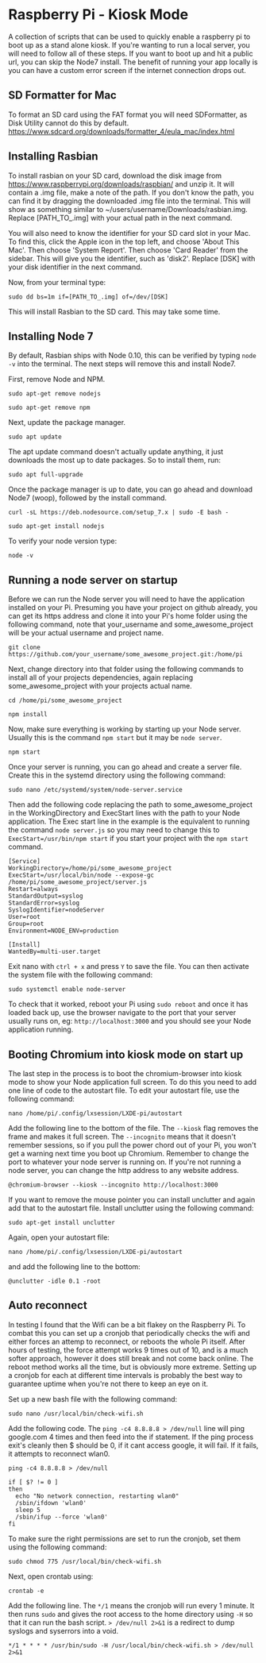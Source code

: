 # Raspberry Pi - Kiosk Mode

A collection of scripts that can be used to quickly enable a raspberry pi to boot up as a stand alone kiosk. If you're wanting to run a local server, you will need to follow all of these steps. If you want to boot up and hit a public url, you can skip the Node7 install. The benefit of running your app locally is you can have a custom error screen if the internet connection drops out.

## SD Formatter for Mac
To format an SD card using the FAT format you will need SDFormatter, as Disk Utility cannot do this by default.
https://www.sdcard.org/downloads/formatter_4/eula_mac/index.html

## Installing Rasbian
To install rasbian on your SD card, download the disk image from https://www.raspberrypi.org/downloads/raspbian/ and unzip it. It will contain a .img file, make a note of the path. If you don't know the path, you can find it by dragging the downloaded .img file into the terminal. This will show as something similar to ~/users/username/Downloads/rasbian.img. Replace [PATH_TO_.img] with your actual path in the next command.

You will also need to know the identifier for your SD card slot in your Mac. To find this, click the Apple icon in the top left, and choose 'About This Mac'. Then choose 'System Report'. Then choose 'Card Reader' from the sidebar. This will give you the identifier, such as 'disk2'. Replace [DSK] with your disk identifier in the next command.

Now, from your terminal type:
```
sudo dd bs=1m if=[PATH_TO_.img] of=/dev/[DSK]
```

This will install Rasbian to the SD card. This may take some time.

## Installing Node 7

By default, Rasbian ships with Node 0.10, this can be verified by typing `node -v` into the terminal. The next steps will remove this and install Node7.

First, remove Node and NPM.
```
sudo apt-get remove nodejs
```
```
sudo apt-get remove npm
```

Next, update the package manager.
```
sudo apt update
```
The apt update command doesn't actually update anything, it just downloads the most up to date packages. So to install them, run:
```
sudo apt full-upgrade
```

Once the package manager is up to date, you can go ahead and download Node7 (woop), followed by the install command.
```
curl -sL https://deb.nodesource.com/setup_7.x | sudo -E bash -
```
```
sudo apt-get install nodejs
```
To verify your node version type:
```
node -v
```

## Running a node server on startup

Before we can run the Node server you will need to have the application installed on your Pi. Presuming you have your project on github already, you can get its https address and clone it into your Pi's home folder using the following command, note that your_username and some_awesome_project will be your actual username and project name.
```
git clone https://github.com/your_username/some_awesome_project.git:/home/pi
```

Next, change directory into that folder using the following commands to install all of your projects dependencies, again replacing some_awesome_project with your projects actual name.
```
cd /home/pi/some_awesome_project
```
```
npm install
```

Now, make sure everything is working by starting up your Node server. Usually this is the command `npm start` but it may be `node server`.
```
npm start
```

Once your server is running, you can go ahead and create a server file. Create this in the systemd directory using the following command:
```
sudo nano /etc/systemd/system/node-server.service
```
Then add the following code replacing the path to some_awesome_project in the WorkingDirectory and ExecStart lines with the path to your Node application. The Exec start line in the example is the equivalent to running the command `node server.js` so you may need to change this to `ExecStart=/usr/bin/npm start` if you start your project with the `npm start` command.
```
[Service]
WorkingDirectory=/home/pi/some_awesome_project
ExecStart=/usr/local/bin/node --expose-gc /home/pi/some_awesome_project/server.js
Restart=always
StandardOutput=syslog
StandardError=syslog
SyslogIdentifier=nodeServer
User=root
Group=root
Environment=NODE_ENV=production

[Install]
WantedBy=multi-user.target
```
Exit nano with `ctrl + x` and press `Y` to save the file. You can then activate the system file with the following command:
```
sudo systemctl enable node-server
```

To check that it worked, reboot your Pi using `sudo reboot` and once it has loaded back up, use the browser navigate to the port that your server usually runs on, eg: `http://localhost:3000` and you should see your Node application running.

## Booting Chromium into kiosk mode on start up

The last step in the process is to boot the chromium-browser into kiosk mode to show your Node application full screen. To do this you need to add one line of code to the autostart file. To edit your autostart file, use the following command:
```
nano /home/pi/.config/lxsession/LXDE-pi/autostart
```
Add the following line to the bottom of the file. The `--kiosk` flag removes the frame and makes it full screen. The `--incognito` means that it doesn't remember sessions, so if you pull the power chord out of your Pi, you won't get a warning next time you boot up Chromium. Remember to change the port to whatever your node server is running on. If you're not running a node server, you can change the http address to any website address.
```
@chromium-browser --kiosk --incognito http://localhost:3000
```
If you want to remove the mouse pointer you can install unclutter and again add that to the autostart file. Install unclutter using the following command:
```
sudo apt-get install unclutter
```
Again, open your autostart file:
```
nano /home/pi/.config/lxsession/LXDE-pi/autostart
```
and add the following line to the bottom:
```
@unclutter -idle 0.1 -root
```
## Auto reconnect

In testing I found that the Wifi can be a bit flakey on the Raspberry Pi. To combat this you can set up a cronjob that periodically checks the wifi and either forces an attemp to reconnect, or reboots the whole Pi itself. After hours of testing, the force attempt works 9 times out of 10, and is a much softer approach, however it does still break and not come back online. The reboot method works all the time, but is obviously more extreme. Setting up a cronjob for each at different time intervals is probably the best way to guarantee uptime when you're not there to keep an eye on it.

Set up a new bash file with the following command:
```
sudo nano /usr/local/bin/check-wifi.sh
```
Add the following code. The `ping -c4 8.8.8.8 > /dev/null` line will ping google.com 4 times and then feed into the if statement. If the ping process exit's cleanly then $ should be 0, if it cant access google, it will fail. If it fails, it attempts to reconnect wlan0.
```
ping -c4 8.8.8.8 > /dev/null
	 
if [ $? != 0 ] 
then
  echo "No network connection, restarting wlan0"
  /sbin/ifdown 'wlan0'
  sleep 5
  /sbin/ifup --force 'wlan0'
fi
```
To make sure the right permissions are set to run the cronjob, set them using the following command:
```
sudo chmod 775 /usr/local/bin/check-wifi.sh
```
Next, open crontab using:
```
crontab -e
```
Add the following line. The `*/1` means the cronjob will run every 1 minute. It then runs `sudo` and gives the root access to the home directory using `-H` so that it can run the bash script. `> /dev/null 2>&1` is a redirect to dump syslogs and syserrors into a void.
```
*/1 * * * * /usr/bin/sudo -H /usr/local/bin/check-wifi.sh > /dev/null 2>&1
```

